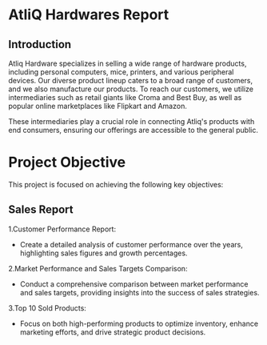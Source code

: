 # AtliQ Hardwares Report

## Introduction
Atliq Hardware specializes in selling a wide range of hardware products, including personal computers, mice, printers, and various peripheral devices. Our diverse product lineup caters to a broad range of customers, and we also manufacture our products. To reach our customers, we utilize intermediaries such as retail giants like Croma and Best Buy, as well as popular online marketplaces like Flipkart and Amazon.

These intermediaries play a crucial role in connecting Atliq's products with end consumers, ensuring our offerings are accessible to the general public.

# Project Objective
This project is focused on achieving the following key objectives:

## Sales Report
1.Customer Performance Report:
   - Create a detailed analysis of customer performance over the years, highlighting sales figures and growth percentages.
 
2.Market Performance and Sales Targets Comparison:
  - Conduct a comprehensive comparison between market performance and sales targets, providing insights into the success of sales strategies.

3.Top 10 Sold Products:
  - Focus on both high-performing products to optimize inventory, enhance marketing efforts, and drive strategic product decisions.
